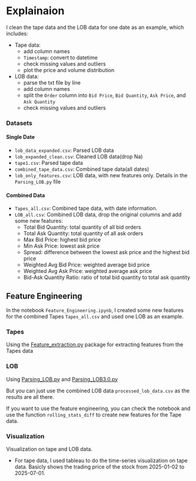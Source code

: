 # Explainaion

I clean the tape data and the LOB data for one date as an example, which includes:

- Tape data: 
    - add column names
    - `Timestamp`: convert to datetime
    - check missing values and outliers
    - plot the price and volume distribution
- LOB data:
    - parse the txt file by line
    - add column names
    - split the `Order` column into `Bid Price`, `Bid Quantity`, `Ask Price`, and `Ask Quantity`
    - check missing values and outliers

### Datasets
#### Single Date
- `lob_data_expanded.csv`: Parsed LOB data 
- `lob_expanded_clean.csv`: Cleaned LOB data(drop Na)
- `tape1.csv`: Parsed tape data
- `combined_tape_data.csv`: Combined tape data(all dates)
- `lob_only_features.csv`: LOB data, with new features only. Details in the `Parsing_LOB.py` file

#### Combined Data
- `Tapes_all.csv`: Combined tape data, with date information.
- `LOB_all.csv`: Combined LOB data, drop the original columns and add some new features:
  - Total Bid Quantity: total quantity of all bid orders
  - Total Ask Quantity: total quantity of all ask orders
  - Max Bid Price: highest bid price
  - Min Ask Price: lowest ask price
  - Spread: difference between the lowest ask price and the highest bid price
  - Weighted Avg Bid Price: weighted average bid price
  - Weighted Avg Ask Price: weighted average ask price
  - Bid-Ask Quantity Ratio: ratio of total bid quantity to total ask quantity

## Feature Engineering
In the notebook `Feature_Engineering.ipynb`, I created some new features for the combined Tapes `Tapes_all.csv` and
used one LOB as an example. 

### Tapes
Using the [Feature_extraction.py](packages%2FFeature_extraction.py) package for extracting features from the Tapes data

### LOB
Using [Parsing_LOB.py](packages%2FParsing_LOB.py) and [Parsing_LOB3.0.py](packages%2FParsing_LOB3.0.py)

But you can just use the combined LOB data `processed_lob_data.csv` as the results are all there.


If you want to use the feature engineering, you can check the notebook
and use the function `rolling_stats_diff` to create new features for the Tape data.

### Visualization
Visualization on tape and LOB data.
  - For tape data, I used tableau to do the time-series visualization on tape data. Basicly shows the trading price of the stock from 2025-01-02 to 2025-07-01. 
